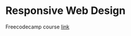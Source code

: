 # Responsive Web Design



Freecodecamp course [link](https://www.freecodecamp.org/learn/responsive-web-design/)

